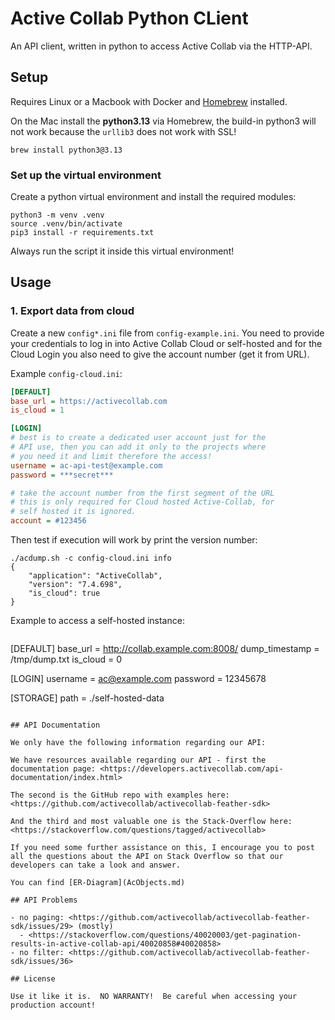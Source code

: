 # Active Collab Python CLient

An API client, written in python to access Active Collab via the HTTP-API.

## Setup

Requires Linux or a Macbook with Docker and [Homebrew](https://brew.sh) installed.

On the Mac install the **python3.13** via Homebrew, the build-in python3 will
not work because the `urllib3` does not work with SSL!

```console
brew install python3@3.13
```

### Set up the virtual environment

Create a python virtual environment and install the required modules:

```console
python3 -m venv .venv
source .venv/bin/activate
pip3 install -r requirements.txt 
```

Always run the script it inside this virtual environment!

## Usage

### 1. Export data from cloud

Create a new `config*.ini` file from `config-example.ini`. You need to
provide your credentials to log in into Active Collab Cloud or
self-hosted and for the Cloud Login you also need to give the account
number (get it from URL).

Example `config-cloud.ini`:

```ini
[DEFAULT]
base_url = https://activecollab.com
is_cloud = 1

[LOGIN]
# best is to create a dedicated user account just for the
# API use, then you can add it only to the projects where
# you need it and limit therefore the access!
username = ac-api-test@example.com
password = ***secret***

# take the account number from the first segment of the URL
# this is only required for Cloud hosted Active-Collab, for
# self hosted it is ignored.
account = #123456
```

Then test if execution will work by print the version number:

```console
./acdump.sh -c config-cloud.ini info
{
    "application": "ActiveCollab",
    "version": "7.4.698",
    "is_cloud": true
}
```

Example to access a self-hosted instance:

```
```
[DEFAULT]
base_url = http://collab.example.com:8008/
dump_timestamp = /tmp/dump.txt
is_cloud = 0

[LOGIN]
username = ac@example.com
password = 12345678

[STORAGE]
path = ./self-hosted-data
```

## API Documentation

We only have the following information regarding our API:

We have resources available regarding our API - first the documentation page: <https://developers.activecollab.com/api-documentation/index.html>

The second is the GitHub repo with examples here: <https://github.com/activecollab/activecollab-feather-sdk>

And the third and most valuable one is the Stack-Overflow here: <https://stackoverflow.com/questions/tagged/activecollab>

If you need some further assistance on this, I encourage you to post all the questions about the API on Stack Overflow so that our developers can take a look and answer.

You can find [ER-Diagram](AcObjects.md)

## API Problems

- no paging: <https://github.com/activecollab/activecollab-feather-sdk/issues/29> (mostly)
  - <https://stackoverflow.com/questions/40020003/get-pagination-results-in-active-collab-api/40020858#40020858>
- no filter: <https://github.com/activecollab/activecollab-feather-sdk/issues/36>

## License

Use it like it is.  NO WARRANTY!  Be careful when accessing your production account!

